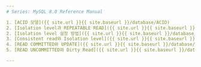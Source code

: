 ```yaml
---
# Series: MySQL 8.0 Reference Manual

1. [ACID 모델]({{ site.url }}{{ site.baseurl }}/database/ACID)
2. [Isolation level과 REPEATABLE READ]({{ site.url }}{{ site.baseurl }}/database/Isolation-level과-REPEATABLE-READ)
2. [Isolation level 설정 방법]({{ site.url }}{{ site.baseurl }}/database/Isolation-level-설정-방법)
3. [Consistent read와 Isolation level]({{ site.url }}{{ site.baseurl }}/database/Consistent-read와-Isolation-level)
4. [READ COMMITTED와 UPDATE]({{ site.url }}{{ site.baseurl }}/database/READ-COMMITTED와-UPDATE)
5. [READ UNCOMMITTED와 Dirty Read]({{ site.url }}{{ site.baseurl }}/database/READ-UNCOMMITTED와-Dirty-Read)

---
```

<br>